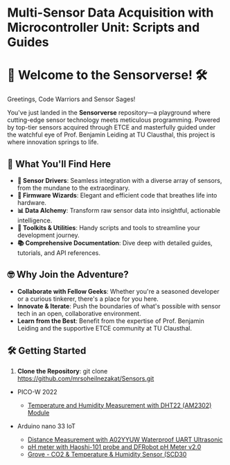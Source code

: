 # Multi-Sensor Data Acquisition with Microcontroller Unit: Scripts and Guides

# 🚀 Welcome to the Sensorverse! 🛠️

Greetings, Code Warriors and Sensor Sages!

You've just landed in the **Sensorverse** repository—a playground where cutting-edge sensor technology meets meticulous programming. Powered by top-tier sensors acquired through ETCE and masterfully guided under the watchful eye of Prof. Benjamin Leiding at TU Clausthal, this project is where innovation springs to life.

## 🌟 What You'll Find Here

- **📡 Sensor Drivers**: Seamless integration with a diverse array of sensors, from the mundane to the extraordinary.
- **🧬 Firmware Wizards**: Elegant and efficient code that breathes life into hardware.
- **📊 Data Alchemy**: Transform raw sensor data into insightful, actionable intelligence.
- **🔧 Toolkits & Utilities**: Handy scripts and tools to streamline your development journey.
- **📚 Comprehensive Documentation**: Dive deep with detailed guides, tutorials, and API references.

## 🤓 Why Join the Adventure?

- **Collaborate with Fellow Geeks**: Whether you're a seasoned developer or a curious tinkerer, there's a place for you here.
- **Innovate & Iterate**: Push the boundaries of what's possible with sensor tech in an open, collaborative environment.
- **Learn from the Best**: Benefit from the expertise of Prof. Benjamin Leiding and the supportive ETCE community at TU Clausthal.

## 🛠️ Getting Started

1. **Clone the Repository**:
   git clone https://github.com/mrsoheilnezakat/Sensors.git


- PICO-W 2022
  - [Temperature and Humidity Measurement with DHT22 (AM2302) Module](https://github.com/mrsoheilnezakat/Sensors/tree/main_branch/DHT22%20(AM2302)%20Module)


- Arduino nano 33 IoT
  - [Distance Measurement with A02YYUW Waterproof UART Ultrasonic](https://github.com/mrsoheilnezakat/Sensors/tree/main_branch/A02YYUW%20Waterproof%20UART)
  - [pH meter with Haoshi-101 probe and DFRobot pH Meter v2.0](https://github.com/mrsoheilnezakat/Sensors/tree/main_branch/HAOSHI-101%20ph%20Probe)
  - [Grove - CO2 & Temperature & Humidity Sensor (SCD30](https://github.com/mrsoheilnezakat/Sensors/tree/main_branch/Grove%20-%20CO2%20&%20Temperature%20&%20Humidity%20Sensor%20(SCD30))
